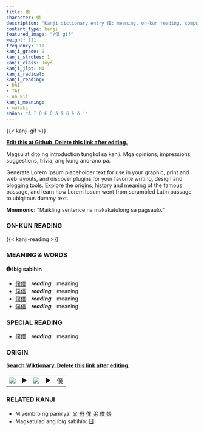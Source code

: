 ```yaml
---
title: 僕
character: 僕
description: "Kanji dictionary entry 僕: meaning, on-kun reading, compounds, origin, related kanji"
content_type: kanji
featured_image: "/僕.gif"
weight: 111
frequency: 111
kanji_grade: 9
kanji_strokes: 1
kanji_class: Jōyō
kanji_jlpt: N1
kanji_radical: 
kanji_reading: 
- DAI
- TAI
- oo-kii
kanji_meaning:
- malaki
chōon: "Ā Ī Ū Ē Ō ā ī ū ē ō ’"
---
```

[//]: # (Don't edit the line below. Kanji animated GIF code is automatically generated.)
{{< kanji-gif >}}

[//]: # (Edit below this line.)

**[Edit this at Github. Delete this link after editing.](https://github.com/tim0g/tim/tree/main/content/kanji/僕/index.md)**

Magsulat dito ng introduction tungkol sa kanji. Mga opinions, impressions, suggestions, trivia, ang kung ano-ano pa.

Generate Lorem Ipsum placeholder text for use in your graphic, print and web layouts, and discover plugins for your favorite writing, design and blogging tools. Explore the origins, history and meaning of the famous passage, and learn how Lorem Ipsum went from scrambled Latin passage to ubiqitous dummy text.
 
**Mnemonic:** "Maikling sentence na makakatulong sa pagsaulo."

### ON-KUN READING

[//]: # (Don't edit the line below. ON-KUN READING code is automatically generated.)
{{< kanji-reading >}}

### MEANING & WORDS

#### ➊ **Ibig sabihin**
  - [僕](../僕)[僕](../僕)　***reading***　meaning
  - [僕](../僕)[僕](../僕)　***reading***　meaning
  - [僕](../僕)[僕](../僕)　***reading***　meaning
  - [僕](../僕)[僕](../僕)　***reading***　meaning

### SPECIAL READING
  - [僕](../僕)[僕](../僕)　***reading***　meaning

### ORIGIN

**[Search Wiktionary. Delete this link after editing.](https://wiktionary.org/wiki/僕)**
<table class="kanji-table"><tr><td>
<img src="60px-僕-bronze.svg.png">
</td><td>▶</td><td>
<img src="60px-僕-oracle.svg.png">
</td><td>▶</td>
<td class="kanji-origin">僕</td>
</tr></table>

### RELATED KANJI
- Miyembro ng pamilya: [父](../父) [母](../母) [僕](../僕) [弟](../弟) [僕](../僕) [娘](../娘)
- Magkatulad ang ibig sabihin: [日](../日)
